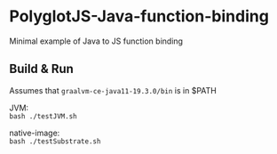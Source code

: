 # PolyglotJS-Java-function-binding
Minimal example of Java to JS function binding

## Build & Run
Assumes that ` graalvm-ce-java11-19.3.0/bin ` is in $PATH

JVM:  
` bash ./testJVM.sh `

native-image:  
` bash ./testSubstrate.sh `

